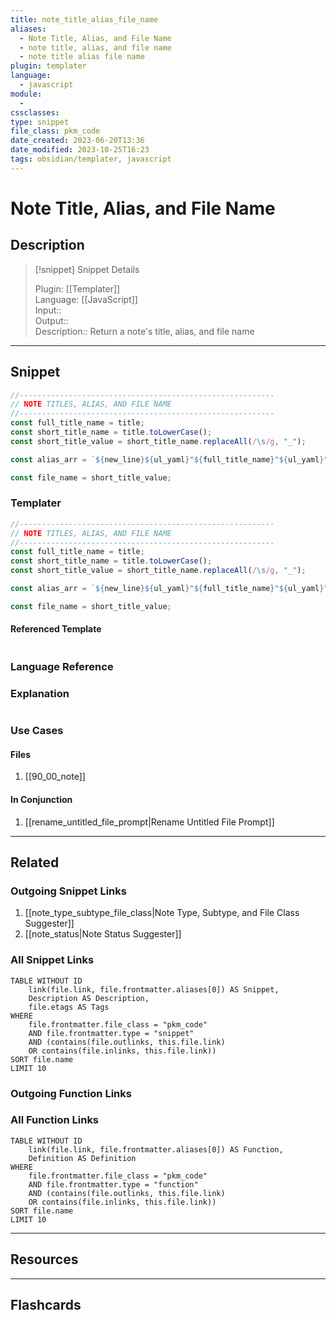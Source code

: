 ```yaml
---
title: note_title_alias_file_name
aliases:
  - Note Title, Alias, and File Name
  - note title, alias, and file name
  - note title alias file name
plugin: templater
language:
  - javascript
module:
  - 
cssclasses:
type: snippet
file_class: pkm_code
date_created: 2023-06-20T13:36
date_modified: 2023-10-25T16:23
tags: obsidian/templater, javascript
---
```

# Note Title, Alias, and File Name

## Description

> [!snippet] Snippet Details
>  
> Plugin: [[Templater]]  
> Language: [[JavaScript]]  
> Input::  
> Output::  
> Description:: Return a note's title, alias, and file name

---

## Snippet

<!-- Add the full code including explanatory comments  -->

```javascript
//---------------------------------------------------------
// NOTE TITLES, ALIAS, AND FILE NAME
//---------------------------------------------------------
const full_title_name = title;
const short_title_name = title.toLowerCase();
const short_title_value = short_title_name.replaceAll(/\s/g, "_");

const alias_arr = `${new_line}${ul_yaml}"${full_title_name}"${ul_yaml}"${short_title_name}"${new_line}${ul_yaml}${short_title_value}`;

const file_name = short_title_value;
```

### Templater

<!-- Add the full code as it appears in the template  -->  
<!-- Exclude explanatory comments  -->

```javascript
//---------------------------------------------------------
// NOTE TITLES, ALIAS, AND FILE NAME
//---------------------------------------------------------
const full_title_name = title;
const short_title_name = title.toLowerCase();
const short_title_value = short_title_name.replaceAll(/\s/g, "_");

const alias_arr = `${new_line}${ul_yaml}"${full_title_name}"${ul_yaml}"${short_title_name}"${new_line}${ul_yaml}${short_title_value}`;

const file_name = short_title_value;
```

#### Referenced Template

<!-- If applicable, add the referenced template  -->

```javascript

```

### Language Reference

<!-- Recreate the code with links to files  -->

### Explanation

```javascript

```

### Use Cases

#### Files

<!-- Files containing the snippet  -->

1. [[90_00_note]]

#### In Conjunction

<!-- Snippets used together with this snippet  -->

1. [[rename_untitled_file_prompt|Rename Untitled File Prompt]]

---

## Related

### Outgoing Snippet Links

<!-- Link related snippet here -->

1. [[note_type_subtype_file_class|Note Type, Subtype, and File Class Suggester]]
2. [[note_status|Note Status Suggester]]

### All Snippet Links

<!-- Query limit 10  -->

```dataview
TABLE WITHOUT ID
	link(file.link, file.frontmatter.aliases[0]) AS Snippet,
	Description AS Description,
	file.etags AS Tags
WHERE 
	file.frontmatter.file_class = "pkm_code"
	AND file.frontmatter.type = "snippet"
	AND (contains(file.outlinks, this.file.link)
	OR contains(file.inlinks, this.file.link))
SORT file.name
LIMIT 10
```

### Outgoing Function Links

<!-- Link related functions here -->

### All Function Links

<!-- Query limit 10  -->

```dataview
TABLE WITHOUT ID
	link(file.link, file.frontmatter.aliases[0]) AS Function,
	Definition AS Definition
WHERE 
	file.frontmatter.file_class = "pkm_code"
	AND file.frontmatter.type = "function"
	AND (contains(file.outlinks, this.file.link)
	OR contains(file.inlinks, this.file.link))
SORT file.name
LIMIT 10
```

---

## Resources

---

## Flashcards
